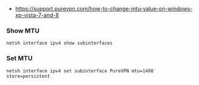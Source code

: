 - https://support.purevpn.com/how-to-change-mtu-value-on-windows-xp-vista-7-and-8

### Show MTU
```
netsh interface ipv4 show subinterfaces
```

### Set MTU
```
netsh interface ipv4 set subinterface PureVPN mtu=1498 store=persistent
```
